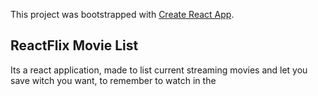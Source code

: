 
This project was bootstrapped with [Create React App](https://github.com/facebook/create-react-app).

## ReactFlix Movie List

Its a react application, made to list current streaming movies and let you save witch you want, to remember to watch in the 

